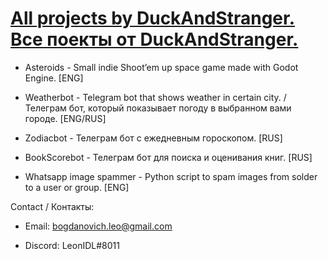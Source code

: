 # [All projects by DuckAndStranger. Все поекты от DuckAndStranger.](https://duckandstranger.github.io/)

- Asteroids - Small indie Shoot’em up space game made with Godot Engine. [ENG]

- Weatherbot - Telegram bot that shows weather in certain city. / Телеграм бот, который показывает погоду в выбранном вами городе. [ENG/RUS]

- Zodiacbot - Телеграм бот с ежедневным гороскопом. [RUS]

- BookScorebot - Телеграм бот для поиска и оценивания книг. [RUS]

- Whatsapp image spammer - Python script to spam images from solder to a user or group. [ENG]

Contact / Контакты:

- Email: bogdanovich.leo@gmail.com

- Discord: LeonIDL#8011
